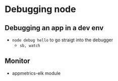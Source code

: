 # Debugging node

## Debugging an app in a dev env

* `node debug hello` to go straigt into the debugger
  * `sb, watch`

## Monitor

* appmetrics-elk module

